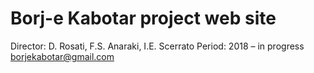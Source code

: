 # Borj-e Kabotar project web site

Director: D. Rosati, F.S. Anaraki, I.E. Scerrato
Period: 2018 – in progress
[borjekabotar@gmail.com](mailto:borjekabotar@gmail.com)